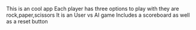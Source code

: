 This is an cool app
Each player has three options to play with they are rock,paper,scissors
It is an User vs AI game
Includes a scoreboard as well as a reset button
